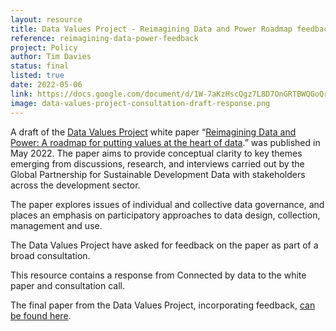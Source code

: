 ```yaml
---
layout: resource
title: Data Values Project - Reimagining Data and Power Roadmap feedback
reference: reimagining-data-power-feedback
project: Policy
author: Tim Davies
status: final
listed: true
date: 2022-05-06
link: https://docs.google.com/document/d/1W-7aKzHscQgz7L8D7OnGRTBWQGoQrkPTBeBAgtfqCPk/edit#
image: data-values-project-consultation-draft-response.png
---
```


A draft of the [Data Values Project](https://www.data4sdgs.org/data-values-project-public-consultation) white paper “[Reimagining Data and Power: A roadmap for putting values at the heart of data](https://docs.google.com/document/d/1wGWzdMxClZgwhkSdh24XPLXm7Z1P_Yh7H9PSqnym2Dg/edit?usp=sharing).” was published in May 2022. The paper aims to provide conceptual clarity to key themes emerging from discussions, research, and interviews carried out by the Global Partnership for Sustainable Development Data with stakeholders across the development sector.

The paper explores issues of individual and collective data governance, and places an emphasis on participatory approaches to data design, collection, management and use.

The Data Values Project have asked for feedback on the paper as part of a broad consultation.

This resource contains a response from Connected by data to the white paper and consultation call.

The final paper from the Data Values Project, incorporating feedback, [can be found here](https://www.data4sdgs.org/reimagining-data-and-power-roadmap-putting-values-heart-data-0).
